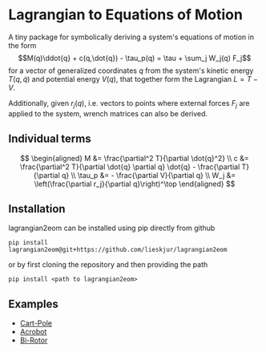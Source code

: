 # Lagrangian to Equations of Motion

A tiny package for symbolically deriving a system's equations of motion in the form
$$M(q)\ddot{q} + c(q,\dot{q}) - \tau_p(q) = \tau + \sum_j W_j(q) F_j$$
for a vector of generalized coordinates $q$ from the system's kinetic energy $T(q,\dot{q})$ and potential energy $V(q)$, that together form the Lagrangian $L = T-V$.

Additionally, given $r_j(q)$, i.e. vectors to points where external forces $F_j$ are applied to the system, wrench matrices can also be derived.

## Individual terms
$$
\begin{aligned}
M &= \frac{\partial^2 T}{\partial \dot{q}^2} \\
c &= \frac{\partial^2 T}{\partial \dot{q} \partial q} \dot{q} - \frac{\partial T}{\partial q} \\
\tau_p &= - \frac{\partial V}{\partial q} \\
W_j &= \left(\frac{\partial r_j}{\partial q}\right)^\top
\end{aligned}
$$

## Installation

lagrangian2eom can be installed using pip directly from github
```
pip install lagrangian2eom@git+https://github.com/lieskjur/lagrangian2eom
```
or by first cloning the repository and then providing the path
```
pip install <path to lagrangian2eom>
```

## Examples
- [Cart-Pole](https://github.com/JurajLieskovsky//CartPoleEoM)
- [Acrobot](https://github.com/JurajLieskovsky//AcrobotEoM)
- [Bi-Rotor](https://github.com/JurajLieskovsky//BiRotorEoM)
